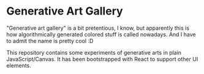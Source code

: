 # Generative Art Gallery

"Generative art gallery" is a bit pretentious, I know, but apparently this is how algorithmically generated colored stuff is called nowadays.
And I have to admit the name is pretty cool :D

This repository contains some experiments of generative arts in plain JavaScript/Canvas.
It has been bootstrapped with React to support other UI elements.
